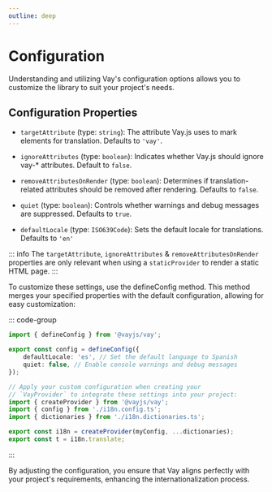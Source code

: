 ```yaml
---
outline: deep
---
```


<!-- @format -->

# Configuration

Understanding and utilizing Vay's configuration options allows you to customize the library to suit your project's needs.

## Configuration Properties

-   `targetAttribute` (type: `string`): The attribute Vay.js uses to mark elements for translation. Defaults to `'vay'`.

-   `ignoreAttributes` (type: `boolean`): Indicates whether Vay.js should ignore vay-\* attributes. Default to `false`.

-   `removeAttributesOnRender` (type: `boolean`): Determines if translation-related attributes should be removed after rendering. Defaults to `false`.

-   `quiet` (type: `boolean`): Controls whether warnings and debug messages are suppressed. Defaults to `true`.

-   `defaultLocale` (type: `ISO639Code`): Sets the default locale for translations. Defaults to `'en'`

::: info
The `targetAttribute`, `ignoreAttributes` & `removeAttributesOnRender` properties are only relevant when using a `staticProvider` to render a static HTML page.
:::

To customize these settings, use the defineConfig method. This method merges your specified properties with the default configuration, allowing for easy customization:

::: code-group

```ts [src/i18n.config.ts]
import { defineConfig } from '@vayjs/vay';

export const config = defineConfig({
    defaultLocale: 'es', // Set the default language to Spanish
    quiet: false, // Enable console warnings and debug messages
});
```

```ts [src/i18n.provider.ts]
// Apply your custom configuration when creating your
// `VayProvider` to integrate these settings into your project:
import { createProvider } from '@vayjs/vay';
import { config } from './i18n.config.ts';
import { dictionaries } from './i18n.dictionaries.ts';

export const i18n = createProvider(myConfig, ...dictionaries);
export const t = i18n.translate;
```

:::

By adjusting the configuration, you ensure that Vay aligns perfectly with your project's requirements, enhancing the internationalization process.
